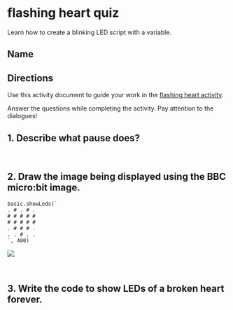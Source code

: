 # flashing heart quiz

Learn how to create a blinking LED script with a variable.

## Name

## Directions

Use this activity document to guide your work in the [flashing heart activity](/microbit/lessons/flashing-heart/activity).

Answer the questions while completing the activity. Pay attention to the dialogues!

## 1. Describe what pause does?

<br/>

## 2. Draw the image being displayed using the BBC micro:bit image.

```
basic.showLeds(`
. # . # .
# # # # #
# # # # #
. # # # .
. . # . .
`, 400)
```

![](/static/mb/empty-microbit.png)

<br/>

## 3. Write the code to show LEDs of a broken heart forever.

<br/>

